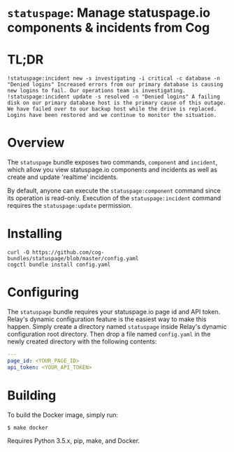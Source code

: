 `statuspage`: Manage statuspage.io components & incidents from Cog
==================================================================

# TL;DR
    !statuspage:incident new -s investigating -i critical -c database -n "Denied logins" Increased errors from our primary database is causing new logins to fail. Our operations team is investigating.
    !statuspage:incident update -s resolved -n "Denied logins" A failing disk on our primary database host is the primary cause of this outage. We have failed over to our backup host while the drive is replaced. Logins have been restored and we continue to monitor the situation.

# Overview

The `statuspage` bundle exposes two commands, `component` and
`incident`, which allow you view statuspage.io components and
incidents as well as create and update 'realtime' incidents.

By default, anyone can execute the `statuspage:component` command
since its operation is read-only. Execution of the
`statuspage:incident` command requires the `statuspage:update` permission.

# Installing

    curl -O https://github.com/cog-bundles/statuspage/blob/master/config.yaml
    cogctl bundle install config.yaml

# Configuring

The `statuspage` bundle requires your statuspage.io page id and API
token. Relay's dynamic configuration feature is the easiest way to
make this happen. Simply create a directory named `statuspage` inside
Relay's dynamic configuration root directory. Then drop a file named
`config.yaml` in the newly created directory with the following
contents:

```yaml
---
page_id: <YOUR_PAGE_ID>
api_token: <YOUR_API_TOKEN>
```


# Building

To build the Docker image, simply run:

    $ make docker

Requires Python 3.5.x, pip, make, and Docker.
